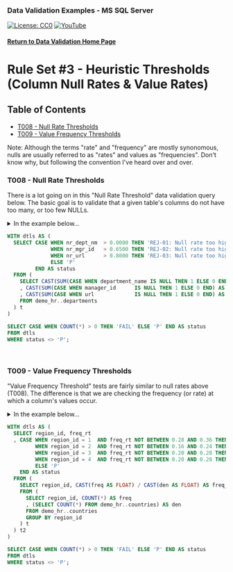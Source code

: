 ### Data Validation Examples - MS SQL Server
[![License: CC0](https://img.shields.io/badge/License-CC0-red)](LICENSE "Creative Commons Zero License by DataResearchLabs (effectively = Public Domain")
[![YouTube](https://img.shields.io/badge/YouTube-DataResearchLabs-brightgreen)](http://www.DataResearchLabs.com)
#### [Return to Data Validation Home Page](https://github.com/DataResearchLabs/sql_scripts/blob/main/data_validation_scripts.md)

# Rule Set #3 - Heuristic Thresholds (Column Null Rates & Value Rates)


## Table of Contents
 - <a href="#t008">T008 - Null Rate Thresholds</a>
 - <a href="#t009">T009 - Value Frequency Thresholds</a>

Note: Although the terms "rate" and "frequency" are mostly synonomous, nulls are usually referred to as "rates" and values as "frequencies".  Don't know why, but following the convention I've heard over and over.
<br>


<a id="t008" class="anchor" href="#t008" aria-hidden="true"> </a>
### T008 - Null Rate Thresholds
There is a lot going on in this "Null Rate Threshold" data validation query below.  The basic goal is to validate that a given table's columns do not have too many, or too few NULLs.  
<details>
<summary>In the example below...</summary><br>
...we are checking columns department_name, manager_id, and url in the table departments.  We want to ensure that column department_name has no NULLs, and that column manager_id is NULL less than 65% of the time and column url is NULL less than 80% of the time.  
 
This check is like the proverbial miner's canary in that it is a trip wire triggered when something goes awry in a data feed.  I've used this test scenario to great effect when coupled with a create-date or last-updated-date to monitor the past week's data loads for any unexpected upticks in null rates.  

There is a downside to this test scenario too however; and that is when it fires false alarms and you find yourself tinkering with the thresholds values (0.0000, 0.65000, and 0.80000 cutoffs below), raising and lowering them over and over.  If this happens,  chances are test fails are not actionable nor important and you should not waste your time applying this test scenario to that given table and field.  Be careful to only pick fields that truly matter.

Below, there is an upper CTE (common table expression) named "dtls" at the WITH clause, and a lower wrapper that applies the business logic (if any null rate rejections were found, fail the case).  Inside the dtls CTE, there is an inner query at the bottom (at the FROM clause) doing a single table scan to calculate a null rate per column by counting nulls in each column and dividing by the total table row count.  The SELECT CASE logic at the top applies the business logic; comparing the actual calcuated null rates (nr_dept_nm, nr_mgr_id, and nr_url) against the expected threshold rates (hard-coded as 0.0000, 0.6500, and 0.8000).  The returned value is a rejection code (REJ-01, REJ-02, etc.) clearly indicating which field failed the null rate check, what the actual null rate was, and what the expected null rate threshold to exceed was.  If no rejections are triggered, then status returns a "P" for pass.
</details>
 
```sql
WITH dtls AS (
  SELECT CASE WHEN nr_dept_nm  > 0.0000 THEN 'REJ-01: Null rate too high at department_name.  Exp=0.0000 / Act=' + CAST(nr_dept_nm AS VARCHAR(8))
              WHEN nr_mgr_id   > 0.6500 THEN 'REJ-02: Null rate too high at manager_id.  Exp<=0.6500 / Act=' + CAST(nr_mgr_id AS VARCHAR(8))
              WHEN nr_url      > 0.8000 THEN 'REJ-03: Null rate too high at url.  Exp<=0.8000 / Act=' + CAST(nr_url AS VARCHAR(8))
              ELSE 'P'
         END AS status
  FROM (
    SELECT CAST(SUM(CASE WHEN department_name IS NULL THEN 1 ELSE 0 END) AS FLOAT) / CAST(COUNT(*) AS FLOAT) AS nr_dept_nm
    , CAST(SUM(CASE WHEN manager_id      IS NULL THEN 1 ELSE 0 END) AS FLOAT) / CAST(COUNT(*) AS FLOAT) AS nr_mgr_id
    , CAST(SUM(CASE WHEN url             IS NULL THEN 1 ELSE 0 END) AS FLOAT) / CAST(COUNT(*) AS FLOAT) AS nr_url
    FROM demo_hr..departments
  ) t
)
    
SELECT CASE WHEN COUNT(*) > 0 THEN 'FAIL' ELSE 'P' END AS status 
FROM dtls 
WHERE status <> 'P';
```
<br>


<a id="t009" class="anchor" href="#t009" aria-hidden="true"> </a>
### T009 - Value Frequency Thresholds
"Value Frequency Threshold" tests are fairly similar to null rates above (T008).  The difference is that we are checking the frequency (or rate) at which a column's values occur.
<details>
<summary>In the example below...</summary><br>
...we are checking the frequencies with which the values 1, 2, 3, and 4 occur in field region_id of table countries.  There is an upper CTE (common table expression) named "dtls" at the WITH clause, and a lower wrapper that applies the business logic (if any value frequency rejections were found, fail the case).  Inside the dtls CTE, there is an inner query at the bottom (at the FROM clause) doing a single table scan to calculate a frequencies for each value in the GROUP BY for the column.  It the GROUP BY value count (field "freq") is divided by the total table row count (field "den") to calculate field "freq_rt".  The SELECT CASE logic at the top applies the business logic; comparing the actual value frequencies (freq_rt when region_id = 1, or =2, etc.) against the expected threshold frequencies (hard-coded as 0.28 to 0.36, 016 to 0.24 and so on).  The returned value is a rejection code (REJ-01, REJ-02, etc.) clearly indicating which field failed the value ferquency check, what the actual value frequency was, and what the expected value frequency threshold ranges were.  If no rejections are triggered, then status returns a "P" for pass.
</details>
 
```sql
WITH dtls AS (
  SELECT region_id, freq_rt
  , CASE WHEN region_id = 1  AND freq_rt NOT BETWEEN 0.28 AND 0.36 THEN 'REJ-01: Frequency occurrence of region_id=1 is outside threshold|exp=0.28 thru 0.36|act=' + CAST(freq_rt AS VARCHAR(8))
         WHEN region_id = 2  AND freq_rt NOT BETWEEN 0.16 AND 0.24 THEN 'REJ-02: Frequency occurrence of region_id=2 is outside threshold|exp=0.16 thru 0.24|act=' + CAST(freq_rt AS VARCHAR(8))
         WHEN region_id = 3  AND freq_rt NOT BETWEEN 0.20 AND 0.28 THEN 'REJ-03: Frequency occurrence of region_id=3 is outside threshold|exp=0.20 thru 0.28|act=' + CAST(freq_rt AS VARCHAR(8))
         WHEN region_id = 4  AND freq_rt NOT BETWEEN 0.20 AND 0.28 THEN 'REJ-04: Frequency occurrence of region_id=4 is outside threshold|exp=0.20 thru 0.28|act=' + CAST(freq_rt AS VARCHAR(8))
         ELSE 'P'
    END AS status
  FROM (
    SELECT region_id, CAST(freq AS FLOAT) / CAST(den AS FLOAT) AS freq_rt
    FROM (
      SELECT region_id, COUNT(*) AS freq
      , (SELECT COUNT(*) FROM demo_hr..countries) AS den
      FROM demo_hr..countries
      GROUP BY region_id
    ) t
  ) t2
)

SELECT CASE WHEN COUNT(*) > 0 THEN 'FAIL' ELSE 'P' END AS status 
FROM dtls 
WHERE status <> 'P';
```
